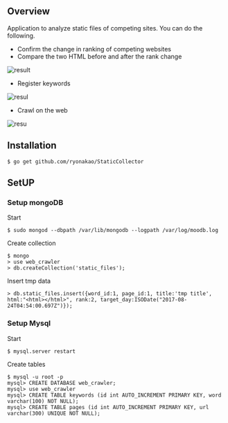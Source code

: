 ## Overview

Application to analyze static files of competing sites.
You can do the following.

- Confirm the change in ranking of competing websites
- Compare the two HTML before and after the rank change

![result](https://github.com/ryonakao/StaticCollector/blob/media_for_demo/media/demo_ver2.gif)


- Register keywords


![resul](https://github.com/ryonakao/StaticCollector/blob/media_for_demo/media/keyword_insert.png)


- Crawl on the web


![resu](https://github.com/ryonakao/StaticCollector/blob/media_for_demo/media/crawl.png)

## Installation

```
$ go get github.com/ryonakao/StaticCollector
```

## SetUP

### Setup mongoDB

Start

```
$ sudo mongod --dbpath /var/lib/mongodb --logpath /var/log/moodb.log
```

Create collection

```
$ mongo
> use web_crawler
> db.createCollection('static_files');
```

Insert tmp data

```
> db.static_files.insert({word_id:1, page_id:1, title:'tmp title', html:"<html></html>", rank:2, target_day:ISODate("2017-08-24T04:54:00.697Z")});
```

### Setup Mysql

Start

```
$ mysql.server restart
```

Create tables

```
$ mysql -u root -p
mysql> CREATE DATABASE web_crawler;
mysql> use web_crawler
mysql> CREATE TABLE keywords (id int AUTO_INCREMENT PRIMARY KEY, word varchar(100) NOT NULL);
mysql> CREATE TABLE pages (id int AUTO_INCREMENT PRIMARY KEY, url varchar(300) UNIQUE NOT NULL);
```


